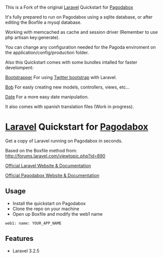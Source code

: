 This is a Fork of the original [Laravel](http://laravel.com) Quickstart for [Pagodabox](https://pagodabox.com/)

It's fully prepared to run on Pagodabox using a sqlite database, or after editing the Boxfile a mysql database. 

Working with memcached as cache and session driver (Remember to use php artisan key:generate).

You can change any configuration needed for the Pagoda enviroment on the application/config/production folder.

Also this Quickstart comes with some bundles intalled for faster develompent:

[Bootstrapper](https://github.com/patricktalmadge/bootstrapper) For using [Twitter bootstrap](http://twitter.github.com/bootstrap/) with Laravel.

[Bob](http://daylerees.github.com/laravel-bob/) For easly creating new models, controllers, views, etc...

[Date](https://github.com/swt83/laravel-date) For a more easy date manipulation.

It also comes with spanish translation files (Work in progress).


# [Laravel](http://laravel.com) Quickstart for [Pagodabox](https://pagodabox.com/)

Get a copy of Laravel running on Pagodabox in seconds.

Based on the Boxfile method from: http://forums.laravel.com/viewtopic.php?id=890

[Official Laravel Website & Documentation](http://laravel.com)

[Official Pagodabox Website & Documentation](https://pagodabox.com/)

## Usage

- Install the quickstart on Pagodabox
- Clone the repo on your machine
- Open up Boxfile and modify the web1 name

``web1:
  name: YOUR_APP_NAME``

## Features

- Laravel 3.2.5